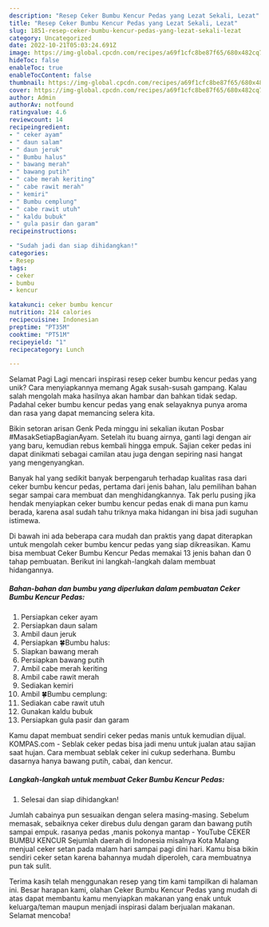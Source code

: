 ```yaml
---
description: "Resep Ceker Bumbu Kencur Pedas yang Lezat Sekali, Lezat"
title: "Resep Ceker Bumbu Kencur Pedas yang Lezat Sekali, Lezat"
slug: 1851-resep-ceker-bumbu-kencur-pedas-yang-lezat-sekali-lezat
category: Uncategorized
date: 2022-10-21T05:03:24.691Z
image: https://img-global.cpcdn.com/recipes/a69f1cfc8be87f65/680x482cq70/ceker-bumbu-kencur-pedas-foto-resep-utama.jpg
hideToc: false
enableToc: true
enableTocContent: false
thumbnail: https://img-global.cpcdn.com/recipes/a69f1cfc8be87f65/680x482cq70/ceker-bumbu-kencur-pedas-foto-resep-utama.jpg
cover: https://img-global.cpcdn.com/recipes/a69f1cfc8be87f65/680x482cq70/ceker-bumbu-kencur-pedas-foto-resep-utama.jpg
author: Admin
authorAv: notfound
ratingvalue: 4.6
reviewcount: 14
recipeingredient:
- " ceker ayam"
- " daun salam"
- " daun jeruk"
- " Bumbu halus"
- " bawang merah"
- " bawang putih"
- " cabe merah keriting"
- " cabe rawit merah"
- " kemiri"
- " Bumbu cemplung"
- " cabe rawit utuh"
- " kaldu bubuk"
- " gula pasir dan garam"
recipeinstructions:

- "Sudah jadi dan siap dihidangkan!"
categories:
- Resep
tags:
- ceker
- bumbu
- kencur

katakunci: ceker bumbu kencur 
nutrition: 214 calories
recipecuisine: Indonesian
preptime: "PT35M"
cooktime: "PT51M"
recipeyield: "1"
recipecategory: Lunch

---
```



Selamat Pagi Lagi mencari inspirasi resep ceker bumbu kencur pedas yang unik? Cara menyiapkannya memang Agak susah-susah gampang. Kalau salah mengolah maka hasilnya akan hambar dan bahkan tidak sedap. Padahal ceker bumbu kencur pedas yang enak selayaknya punya aroma dan rasa yang dapat memancing selera kita.


Bikin setoran arisan Genk Peda minggu ini sekalian ikutan Posbar #MasakSetiapBagianAyam. Setelah itu buang airnya, ganti lagi dengan air yang baru, kemudian rebus kembali hingga empuk. Sajian ceker pedas ini dapat dinikmati sebagai camilan atau juga dengan sepiring nasi hangat yang mengenyangkan.

Banyak hal yang sedikit banyak berpengaruh terhadap kualitas rasa dari ceker bumbu kencur pedas, pertama dari jenis bahan, lalu pemilihan bahan segar sampai cara membuat dan menghidangkannya. Tak perlu pusing jika hendak menyiapkan ceker bumbu kencur pedas enak di mana pun kamu berada, karena asal sudah tahu triknya maka hidangan ini bisa jadi suguhan istimewa.


Di bawah ini ada beberapa cara mudah dan praktis yang dapat diterapkan untuk mengolah ceker bumbu kencur pedas yang siap dikreasikan. Kamu bisa membuat Ceker Bumbu Kencur Pedas memakai 13 jenis bahan dan 0 tahap pembuatan. Berikut ini langkah-langkah dalam membuat hidangannya.

<!--inarticleads1-->

##### Bahan-bahan dan bumbu yang diperlukan dalam pembuatan Ceker Bumbu Kencur Pedas:

1. Persiapkan  ceker ayam
1. Persiapkan  daun salam
1. Ambil  daun jeruk
1. Persiapkan  🍀Bumbu halus:
1. Siapkan  bawang merah
1. Persiapkan  bawang putih
1. Ambil  cabe merah keriting
1. Ambil  cabe rawit merah
1. Sediakan  kemiri
1. Ambil  🍀Bumbu cemplung:
1. Sediakan  cabe rawit utuh
1. Gunakan  kaldu bubuk
1. Persiapkan  gula pasir dan garam


Kamu dapat membuat sendiri ceker pedas manis untuk kemudian dijual. KOMPAS.com - Seblak ceker pedas bisa jadi menu untuk jualan atau sajian saat hujan. Cara membuat seblak ceker ini cukup sederhana. Bumbu dasarnya hanya bawang putih, cabai, dan kencur. 

<!--inarticleads2-->

##### Langkah-langkah untuk membuat Ceker Bumbu Kencur Pedas:


1. Selesai dan siap dihidangkan!

Jumlah cabainya pun sesuaikan dengan selera masing-masing. Sebelum memasak, sebaiknya ceker direbus dulu dengan garam dan bawang putih sampai empuk. rasanya pedas ,manis pokonya mantap - YouTube CEKER BUMBU KENCUR Sejumlah daerah di Indonesia misalnya Kota Malang menjual ceker setan pada malam hari sampai pagi dini hari. Kamu bisa bikin sendiri ceker setan karena bahannya mudah diperoleh, cara membuatnya pun tak sulit. 

Terima kasih telah menggunakan resep yang tim kami tampilkan di halaman ini. Besar harapan kami, olahan Ceker Bumbu Kencur Pedas yang mudah di atas dapat membantu kamu menyiapkan makanan yang enak untuk keluarga/teman maupun menjadi inspirasi dalam berjualan makanan. Selamat mencoba!

